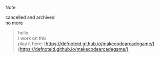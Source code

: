 <!--
> Open this page at [https://defnoteid.github.io/makecodearcadegame/](https://defnoteid.github.io/makecodearcadegame/)

## Use as Extension

This repository can be added as an **extension** in MakeCode.

* open [https://arcade.makecode.com/](https://arcade.makecode.com/)
* click on **New Project**
* click on **Extensions** under the gearwheel menu
* search for **https://github.com/defnoteid/makecodearcadegame** and import

## Edit this project

To edit this repository in MakeCode.

* open [https://arcade.makecode.com/](https://arcade.makecode.com/)
* click on **Import** then click on **Import URL**
* paste **https://github.com/defnoteid/makecodearcadegame** and click import

#### Metadata (used for search, rendering)

* for PXT/arcade
<script src="https://makecode.com/gh-pages-embed.js"></script><script>makeCodeRender("{{ site.makecode.home_url }}", "{{ site.github.owner_name }}/{{ site.github.repository_name }}");</script>
-->
> [!NOTE]
> cancelled and archived<br>
> no more

> hello<br>
> i work on this<br>
> play it here: [https://defnoteid.github.io/makecodearcadegame/](https://defnoteid.github.io/makecodearcadegame/)
